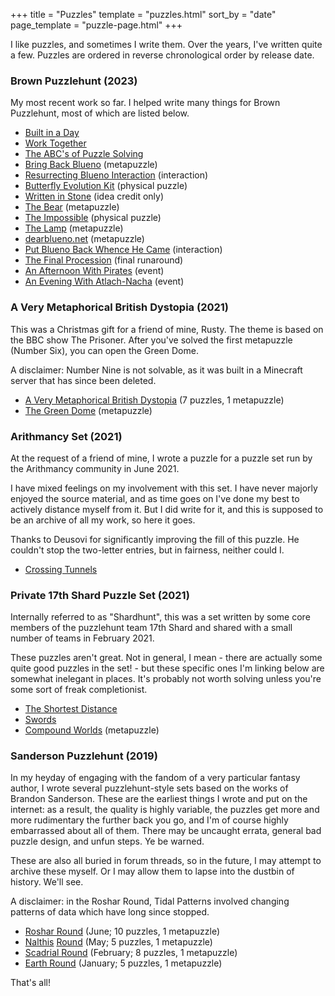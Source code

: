 +++
title = "Puzzles"
template = "puzzles.html"
sort_by = "date"
page_template = "puzzle-page.html"
+++

I like puzzles, and sometimes I write them. Over the years, I've written quite a few. Puzzles are ordered in reverse chronological order by release date.

### Brown Puzzlehunt (2023)

My most recent work so far. I helped write many things for Brown Puzzlehunt, most of which are listed below.

+ [Built in a Day](https://www.brownpuzzlehunt.com/puzzle/built-in-a-day)
+ [Work Together](https://www.brownpuzzlehunt.com/puzzle/work-together)
+ [The ABC's of Puzzle Solving](https://www.brownpuzzlehunt.com/puzzle/the-abcs)
+ [Bring Back Blueno](https://www.brownpuzzlehunt.com/puzzle/bring-back-blueno) (metapuzzle)
+ [Resurrecting Blueno Interaction](resurrecting-blueno) (interaction)
+ [Butterfly Evolution Kit](https://www.brownpuzzlehunt.com/puzzle/butterfly-evolution-kit) (physical puzzle)
+ [Written in Stone](https://www.brownpuzzlehunt.com/puzzle/written-in-stone) (idea credit only)
+ [The Bear](https://www.brownpuzzlehunt.com/puzzle/the-bear) (metapuzzle)
+ [The Impossible](https://www.brownpuzzlehunt.com/puzzle/the-impossible) (physical puzzle)
+ [The Lamp](https://www.brownpuzzlehunt.com/puzzle/the-lamp) (metapuzzle)
+ [dearblueno.net](https://www.brownpuzzlehunt.com/puzzle/dear-blueno-meta) (metapuzzle)
+ [Put Blueno Back Whence He Came](https://www.brownpuzzlehunt.com/puzzle/put-blueno-back) (interaction)
+ [The Final Procession](https://www.brownpuzzlehunt.com/puzzle/final-procession) (final runaround)
+ [An Afternoon With Pirates](https://www.brownpuzzlehunt.com/puzzle/pirates) (event)
+ [An Evening With Atlach-Nacha](https://www.brownpuzzlehunt.com/puzzle/atlach-nacha) (event)

### A Very Metaphorical British Dystopia (2021)

This was a Christmas gift for a friend of mine, Rusty. The theme is based on the BBC show The Prisoner. After you've solved the first metapuzzle (Number Six), you can open the Green Dome.

A disclaimer: Number Nine is not solvable, as it was built in a Minecraft server that has since been deleted.

+ [A Very Metaphorical British Dystopia](avmbd.pdf) (7 puzzles, 1 metapuzzle)
+ [The Green Dome](greendome.pdf) (metapuzzle)

### Arithmancy Set (2021)

At the request of a friend of mine, I wrote a puzzle for a puzzle set run by the Arithmancy community in June 2021.

I have mixed feelings on my involvement with this set. I have never majorly enjoyed the source material, and as time goes on I've done my best to actively distance myself from it. But I did write for it, and this is supposed to be an archive of all my work, so here it goes.

Thanks to Deusovi for significantly improving the fill of this puzzle. He couldn't stop the two-letter entries, but in fairness, neither could I.

+ [Crossing Tunnels](https://docs.google.com/spreadsheets/d/1-G_87Exe61pBl7xg_ZFNLmS8ZyafRXeZVw628vHUU_Q/edit#gid=1258140856)

### Private 17th Shard Puzzle Set (2021)

Internally referred to as "Shardhunt", this was a set written by some core members of the puzzlehunt team 17th Shard and shared with a small number of teams in February 2021.

These puzzles aren't great. Not in general, I mean - there are actually some quite good puzzles in the set! - but these specific ones I'm linking below are somewhat inelegant in places. It's probably not worth solving unless you're some sort of freak completionist.

+ [The Shortest Distance](https://drive.google.com/file/d/1zPSPwuTnXRAKLP_BP846FubXSiDvekiO/view)
+ [Swords](https://drive.google.com/file/d/1uQpXUuwTEzps4P0WjxanUyB8Dp32Is6H/view)
+ [Compound Worlds](https://drive.google.com/file/d/1cRHhYSgKbvD9BO7uXcsAa-g1SekiAbsn/view) (metapuzzle)

### Sanderson Puzzlehunt (2019)

In my heyday of engaging with the fandom of a very particular fantasy author, I wrote several puzzlehunt-style sets based on the works of Brandon Sanderson. These are the earliest things I wrote and put on the internet: as a result, the quality is highly variable, the puzzles get more and more rudimentary the further back you go, and I'm of course highly embarrassed about all of them. There may be uncaught errata, general bad puzzle design, and unfun steps. Ye be warned.

These are also all buried in forum threads, so in the future, I may attempt to archive these myself. Or I may allow them to lapse into the dustbin of history. We'll see.

A disclaimer: in the Roshar Round, Tidal Patterns involved changing patterns of data which have long since stopped.

+ [Roshar Round](https://www.17thshard.com/forum/topic/85370-sanderson-puzzlehunt-nalthis-round/?page=3#comment-876666) (June; 10 puzzles, 1 metapuzzle)
+ [Nalthis](https://www.17thshard.com/forum/topic/85370-sanderson-puzzlehunt-nalthis-round/?page=3#comment-873192) [Round](https://www.17thshard.com/forum/topic/85370-sanderson-puzzlehunt-nalthis-round/?page=3#comment-873439) (May; 5 puzzles, 1 metapuzzle)
+ [Scadrial Round](https://www.17thshard.com/forum/topic/83672-sanderson-puzzlehunt-scadrial-round/?page=2#comment-815817) (February; 8 puzzles, 1 metapuzzle)
+ [Earth Round](https://www.17thshard.com/forum/topic/83377-sanderson-puzzlehunt-earth-round/?page=3#comment-806367) (January; 5 puzzles, 1 metapuzzle)

That's all!